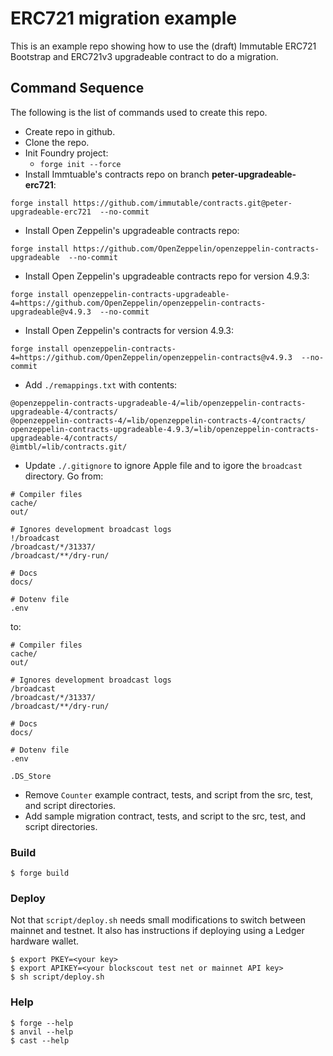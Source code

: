 # ERC721 migration example

This is an example repo showing how to use the (draft) Immutable ERC721 Bootstrap and ERC721v3 upgradeable contract to do a migration.

## Command Sequence

The following is the list of commands used to create this repo.

- Create repo in github. 
- Clone the repo.
- Init Foundry project: 
  - `forge init --force`
- Install Immtuable's contracts repo on branch **peter-upgradeable-erc721**:
  
```
forge install https://github.com/immutable/contracts.git@peter-upgradeable-erc721  --no-commit
```
- Install Open Zeppelin's upgradeable contracts repo:

```
forge install https://github.com/OpenZeppelin/openzeppelin-contracts-upgradeable  --no-commit
```

- Install Open Zeppelin's upgradeable contracts repo for version 4.9.3:

```
forge install openzeppelin-contracts-upgradeable-4=https://github.com/OpenZeppelin/openzeppelin-contracts-upgradeable@v4.9.3  --no-commit
```

- Install Open Zeppelin's contracts for version 4.9.3:

```
forge install openzeppelin-contracts-4=https://github.com/OpenZeppelin/openzeppelin-contracts@v4.9.3  --no-commit
```

- Add `./remappings.txt` with contents:

```
@openzeppelin-contracts-upgradeable-4/=lib/openzeppelin-contracts-upgradeable-4/contracts/
@openzeppelin-contracts-4/=lib/openzeppelin-contracts-4/contracts/
openzeppelin-contracts-upgradeable-4.9.3/=lib/openzeppelin-contracts-upgradeable-4/contracts/
@imtbl/=lib/contracts.git/
```

- Update `./.gitignore` to ignore Apple file and to igore the `broadcast` directory. Go from:
```
# Compiler files
cache/
out/

# Ignores development broadcast logs
!/broadcast
/broadcast/*/31337/
/broadcast/**/dry-run/

# Docs
docs/

# Dotenv file
.env
```
to:
```
# Compiler files
cache/
out/

# Ignores development broadcast logs
/broadcast
/broadcast/*/31337/
/broadcast/**/dry-run/

# Docs
docs/

# Dotenv file
.env

.DS_Store
```
- Remove `Counter` example contract, tests, and script from the src, test, and script directories.
- Add sample migration contract, tests, and script to the src, test, and script directories.



### Build

```shell
$ forge build
```

### Deploy

Not that `script/deploy.sh` needs small modifications to switch between mainnet and testnet. It also has instructions if deploying using a Ledger hardware wallet.

```shell
$ export PKEY=<your key>
$ export APIKEY=<your blockscout test net or mainnet API key>
$ sh script/deploy.sh
```



### Help

```shell
$ forge --help
$ anvil --help
$ cast --help
```

